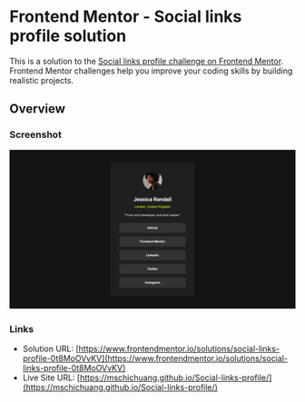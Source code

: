 # Frontend Mentor - Social links profile solution

This is a solution to the [Social links profile challenge on Frontend Mentor](https://www.frontendmentor.io/challenges/social-links-profile-UG32l9m6dQ). Frontend Mentor challenges help you improve your coding skills by building realistic projects.

## Overview

### Screenshot

![](./screenshot.png)

### Links

- Solution URL: [https://www.frontendmentor.io/solutions/social-links-profile-0t8MoOVvKV](https://www.frontendmentor.io/solutions/social-links-profile-0t8MoOVvKV)
- Live Site URL: [https://mschichuang.github.io/Social-links-profile/](https://mschichuang.github.io/Social-links-profile/)

